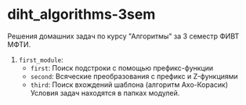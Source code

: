 # diht_algorithms-3sem
Решения домашних задач по курсу "Алгоритмы" за 3 семестр ФИВТ МФТИ.  
1. `first_module`:  
   * `first`: Поиск подстроки с помощью префикс-функции
   * `second`: Всяческие преобразования с префикс и Z-функциями
   * `third`: Поиск вхождений шаблона (алгоритм Ахо-Корасик)
Условия задач находятся в папках модулей.
